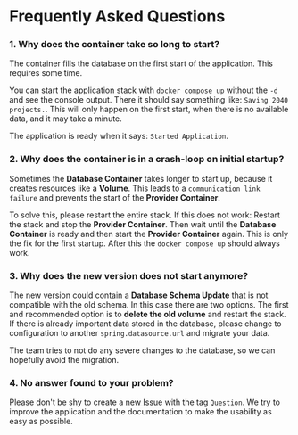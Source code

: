 # Frequently Asked Questions

### 1. Why does the container take so long to start?

The container fills the database on the first start of the application. This requires some time.

You can start the application stack with `docker compose up` without the `-d` and see the console output. There it
should say something like: `Saving 2040 projects.`. This will only happen on the first start, when there is no available
data, and it may take a minute.

The application is ready when it says: `Started Application`.

### 2. Why does the container is in a crash-loop on initial startup?

Sometimes the __Database Container__ takes longer to start up, because it creates resources like a __Volume__. This
leads to a `communication link failure` and prevents the start of the __Provider Container__.

To solve this, please restart the entire stack. If this does not work: Restart the stack and stop the
__Provider Container__. Then wait until the __Database Container__ is ready and then start the __Provider Container__
again. This is only the fix for the first startup. After this the `docker compose up` should always work.

### 3. Why does the new version does not start anymore?

The new version could contain a __Database Schema Update__ that is not compatible with the old schema. In this case
there are two options. The first and recommended option is to __delete the old volume__ and restart the stack. If there
is already important data stored in the database, please change to configuration to another `spring.datasource.url` and
migrate your data.

The team tries to not do any severe changes to the database, so we can hopefully avoid the migration.

### 4. No answer found to your problem?

Please don't be shy to create
a [new Issue](https://github.com/hft-rcpsp-scheduling/rcpsp-data-provider/issues/new/choose) with
the tag `Question`. We try to improve the application and the documentation to make the usability as easy as possible.
